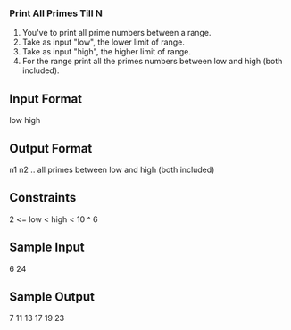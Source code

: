 ###  Print All Primes Till N
1. You've to print all prime numbers between a range. 
2. Take as input "low", the lower limit of range.
3. Take as input "high", the higher limit of range.
4. For the range print all the primes numbers between low and high (both included).
## Input Format
low 
high
## Output Format
n1
n2
.. all primes between low and high (both included)
## Constraints
2 <= low < high < 10 ^ 6
## Sample Input
6 
24
## Sample Output
7
11
13
17
19
23
